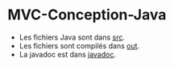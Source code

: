 # MVC-Conception-Java

- Les fichiers Java sont dans [src](./src).
- Les fichiers sont compilés dans [out](./out/production/TD6_CPOA_IG-et-MVC/).
- La javadoc est dans [javadoc](./javadoc/).
